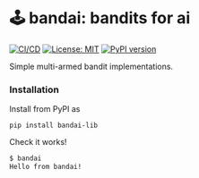 # 🕹 bandai: bandits for ai

[![CI/CD](https://github.com/Arkadiy-Vladimirov/bandai/actions/workflows/ci-cd.yaml/badge.svg)](https://github.com/Arkadiy-Vladimirov/bandai/actions/workflows/ci-cd.yaml)
[![License: MIT](https://img.shields.io/badge/License-MIT-yellow.svg)](LICENSE)
[![PyPI version](https://img.shields.io/pypi/v/bandai-lib.svg)](https://pypi.org/project/bandai-lib/)

Simple multi-armed bandit implementations.

### Installation
Install from PyPI as
```
pip install bandai-lib
```
Check it works!
```bash
$ bandai
Hello from bandai!
```
